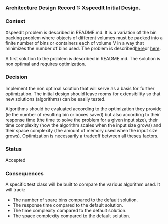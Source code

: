 ### Architecture Design Record 1: XspeedIt Initial Design. ###

### Context ###

XspeedIt problem is described in README.md.
It is a variation of the bin packing problem where objects of different volumes must be packed into a 
finite number of bins or containers each of volume V in a way that minimizes the number of bins used.
The problem is described[here](https://en.wikipedia.org/wiki/Bin_packing_problem)or
[here](https://fr.wikipedia.org/wiki/Probl%C3%A8me_de_bin_packing).

A first solution to the problem is described in README.md. 
The solution is non optimal and requires optimization.

### Decision ###

Implement the non optimal solution that will serve as a basis for further optimization.
The initial design should leave rooms for extensibility so that new solutions (algorithms)
can be easily tested.

Algorithms should be evaluated according to the optimization they provide 
(ie the number of resulting bin or boxes saved) but also according to their response time
(the time to solve the problem for a given input size), their time complexity (how the algorithm scales when 
the input size grows) and their space complexity (the amount of memory used when the input
size grows). Optimization is necessarily a tradeoff between all theses factors.

### Status ###

Accepted

### Consequences ###

A specific test class will be built to compare the various algorithm used.
It will track:

* The number of spare bins compared to the default solution.
* The response time compared to the default solution.
* The time complexity compared to the default solution.
* The space complexity compared to the default solution.